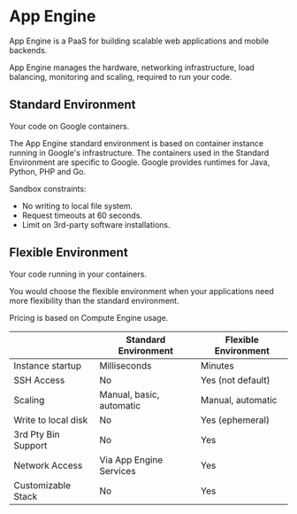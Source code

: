 # App Engine

App Engine is a PaaS for building scalable web applications and mobile backends.

App Engine manages the hardware, networking infrastructure, load balancing, monitoring and scaling, required to run your code.

## Standard Environment

Your code on Google containers.

The App Engine standard environment is based on container instance running in Google's infrastructure.
The containers used in the Standard Environment are specific to Google. Google provides runtimes for Java, Python, PHP and Go.

Sandbox constraints:

* No writing to local file system.
* Request timeouts at 60 seconds.
* Limit on 3rd-party software installations.

## Flexible Environment

Your code running in your containers.

You would choose the flexible environment when your applications need more flexibility than the standard environment.

Pricing is based on Compute Engine usage.

|                     | Standard Environment     | Flexible Environment |
|---------------------|--------------------------|----------------------|
| Instance startup    | Milliseconds             | Minutes              |
| SSH Access          | No                       | Yes (not default)    |
| Scaling             | Manual, basic, automatic | Manual, automatic    |
| Write to local disk | No                       | Yes (ephemeral)      |
| 3rd Pty Bin Support | No                       | Yes                  |
| Network Access      | Via App Engine Services  | Yes                  |
| Customizable Stack  | No                       | Yes                  |
